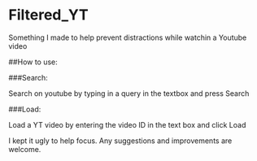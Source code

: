 # Filtered_YT
Something I made to help prevent distractions while watchin a Youtube video

##How to use:

###Search:

Search on youtube by typing in a query in the textbox and press Search

###Load:

Load a YT video by entering the video ID in the text box and click Load

I kept it ugly to help focus.
Any suggestions and improvements are welcome.
